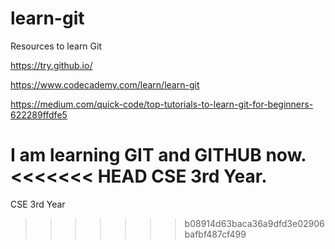# learn-git
Resources to learn Git

https://try.github.io/

https://www.codecademy.com/learn/learn-git

https://medium.com/quick-code/top-tutorials-to-learn-git-for-beginners-622289ffdfe5

I am learning GIT and GITHUB now.
<<<<<<< HEAD
CSE 3rd Year.
=======
CSE 3rd Year
>>>>>>> b08914d63baca36a9dfd3e02906bafbf487cf499
